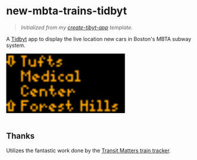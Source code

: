 # new-mbta-trains-tidbyt

>_Initialized from my [create-tibyt-app](https://github.com/joshspicer/create-tidbyt-app) template._

A [Tidbyt](https://tidbyt.dev) app to display the live location new cars in Boston's MBTA subway system.

<img src="./mbta.webp" width="320" height="160">
<br><br>

## Thanks
Utilizes the fantastic work done by the [Transit Matters train tracker](https://traintracker.transitmatters.org/).

